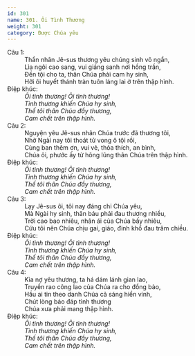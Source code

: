 ```yaml
---
id: 301
name: 301. Ôi Tình Thương
weight: 301
category: Được Chúa yêu
---
```

<dl><dt>Câu 1:</dt><dd data-verse="1">Thần nhân Jê-sus thương yêu chúng sinh vô ngần, <br/>Lìa ngôi cao sang, vui giáng sanh nơi hồng trần, <br/>Đền tội cho ta, thân Chúa phải cam hy sinh, <br/>Hỡi ôi huyết thánh tràn tuôn láng lai ở trên thập hình. </dd><dt>Điệp khúc:</dt><dd data-chorus="1"><em>Ôi tình thương! Ôi tình thương! <br/>Tình thương khiến Chúa hy sinh, <br/>Thế tôi thân Chúa đầy thương, <br/>Cam chết trên thập hình. </em></dd><dt>Câu 2:</dt><dd data-verse="2">Nguyện yêu Jê-sus nhân Chúa trước đã thương tôi, <br/>Nhờ Ngài nay tôi thoát tử vong ô tội rồi, <br/>Cùng ban thêm ơn, vui vẻ, thỏa thích, an bình, <br/>Chúa ôi, phước ấy từ hông lũng thân Chúa trên thập hình. </dd><dt>Điệp khúc:</dt><dd data-chorus="1"><em>Ôi tình thương! Ôi tình thương! <br/>Tình thương khiến Chúa hy sinh, <br/>Thế tôi thân Chúa đầy thương, <br/>Cam chết trên thập hình. </em></dd><dt>Câu 3:</dt><dd data-verse="3">Lạy Jê-sus ôi, tôi nay đáng chi Chúa yêu, <br/>Mà Ngài hy sinh, thân báu phải đau thương nhiều, <br/>Trời cao bao nhiêu, nhân ái của Chúa bấy nhiêu, <br/>Cứu tôi nên Chúa chịu gai, giáo, đinh khổ đau trăm chiều. </dd><dt>Điệp khúc:</dt><dd data-chorus="1"><em>Ôi tình thương! Ôi tình thương! <br/>Tình thương khiến Chúa hy sinh, <br/>Thế tôi thân Chúa đầy thương, <br/>Cam chết trên thập hình. </em></dd><dt>Câu 4:</dt><dd data-verse="4">Kìa nợ yêu thương, ta há dám lánh gian lao, <br/>Truyền rao công lao của Chúa ra cho đồng bào, <br/>Hầu ai tin theo danh Chúa cả sáng hiển vinh, <br/>Chút lòng báo đáp tình thương <br/>Chúa xưa phải mang thập hình. </dd><dt>Điệp khúc:</dt><dd data-chorus="1"><em>Ôi tình thương! Ôi tình thương! <br/>Tình thương khiến Chúa hy sinh, <br/>Thế tôi thân Chúa đầy thương, <br/>Cam chết trên thập hình. </em></dd></dl>
